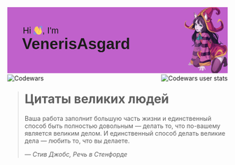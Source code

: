 



<img src="https://github.com/VenerisAsgard/VenerisAsgard/blob/main/header.png" alt="Фотокарточка">

<div>
  <img style="float: left;" align="center" src="https://www.codewars.com/users/VenerisAsgard-main/badges/large" alt="Codewars">
  <div style="width: 90px;"></div>
  <img style="float: right;" align="center" src="https://github.r2v.ch/codewars?user=VenerisAsgard-main&top_languages=true&hide_clan=true&theme=gradient" alt="Codewars user stats">
</div>

> # Цитаты великих людей
> Ваша работа заполнит большую часть жизни и единственный способ быть
> полностью довольным — делать то, что по-вашему является великим делом.
> И единственный способ делать великие дела — любить то, что вы делаете.
>
> *— Стив Джобс, Речь в Стенфорде*
